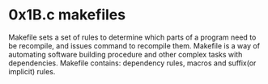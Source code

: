 # 0x1B.c makefiles

Makefile sets a set of rules to determine which parts of a program need to be recompile,
and issues command to recompile them. Makefile is a way of automating software building procedure
and other complex tasks with dependencies.
Makefile contains: dependency rules, macros and suffix(or implicit) rules.
